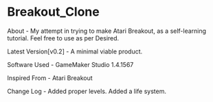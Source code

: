 # Breakout_Clone
About - 
My attempt in trying to make Atari Breakout, as a self-learning tutorial. Feel free to use as per Desired.


Latest Version[v0.2] - 
A minimal viable product.


Software Used - 
GameMaker Studio 1.4.1567


Inspired From - 
Atari Breakout


Change Log - 
Added proper levels.
Added a life system.
